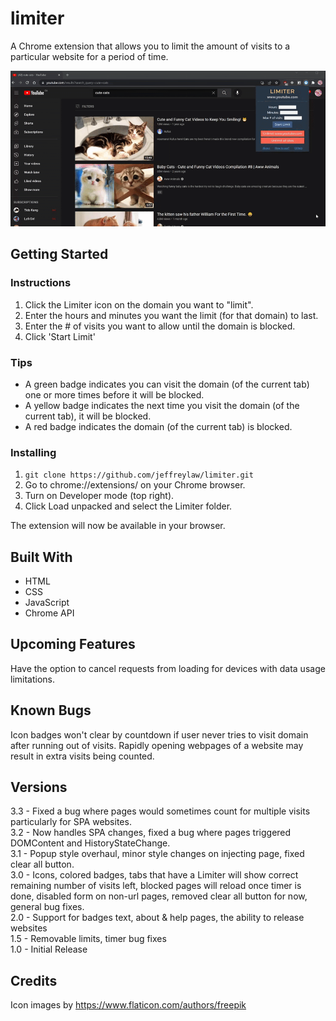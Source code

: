 # limiter
A Chrome extension that allows you to limit the amount of visits to a particular website for a period of time.

![Gif of functionality](/readme_images/functionality.gif?raw=true)

## Getting Started

### Instructions
1. Click the Limiter icon on the domain you want to "limit".
2. Enter the hours and minutes you want the limit (for that domain) to last.
3. Enter the # of visits you want to allow until the domain is blocked.
4. Click 'Start Limit'

### Tips
* A green badge indicates you can visit the domain (of the current tab) one or more times before it will be blocked.
* A yellow badge indicates the next time you visit the domain (of the current tab), it will be blocked.
* A red badge indicates the domain (of the current tab) is blocked.

### Installing
1. `git clone https://github.com/jeffreylaw/limiter.git`
2. Go to chrome://extensions/ on your Chrome browser.
3. Turn on Developer mode (top right).
4. Click Load unpacked and select the Limiter folder.

The extension will now be available in your browser.

## Built With
* HTML
* CSS
* JavaScript
* Chrome API

## Upcoming Features
Have the option to cancel requests from loading for devices with data usage limitations.

## Known Bugs
Icon badges won't clear by countdown if user never tries to visit domain after running out of visits.
Rapidly opening webpages of a website may result in extra visits being counted.

## Versions
3.3 - Fixed a bug where pages would sometimes count for multiple visits particularly for SPA websites.\
3.2 - Now handles SPA changes, fixed a bug where pages triggered DOMContent and HistoryStateChange.\
3.1 - Popup style overhaul, minor style changes on injecting page, fixed clear all button.\
3.0 - Icons, colored badges, tabs that have a Limiter will show correct remaining number of visits left, blocked pages will reload once timer is done, disabled form on non-url pages, removed clear all button for now, general bug fixes.\
2.0 - Support for badges text, about & help pages, the ability to release websites\
1.5 - Removable limits, timer bug fixes\
1.0 - Initial Release

## Credits
Icon images by https://www.flaticon.com/authors/freepik
